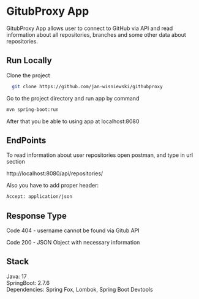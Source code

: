 
# GitubProxy App

GitubProxy App allows user to connect to GitHub via API and read information about all repositories, branches and some other data about repositories.

## Run Locally

Clone the project

```bash
  git clone https://github.com/jan-wisniewski/githubproxy
```

Go to the project directory and run app by command

```bash
mvn spring-boot:run
```

After that you be able to using app at localhost:8080

## EndPoints

To read information about user repositories open postman, and type in url section

http://localhost:8080/api/repositories/<username>

Also you have to add proper header: 

```bash
Accept: application/json
```

## Response Type

Code 404 - username cannot be found via Gitub API<br>

Code 200 - JSON Object with necessary information

## Stack

Java: 17<br>
SpringBoot: 2.7.6<br>
Dependencies: Spring Fox, Lombok, Spring Boot Devtools
